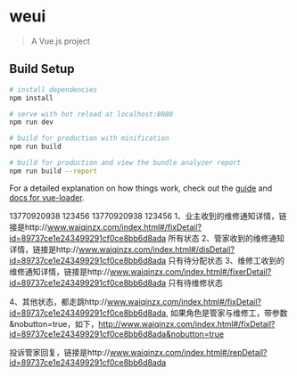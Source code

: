 # weui

> A Vue.js project

## Build Setup

``` bash
# install dependencies
npm install

# serve with hot reload at localhost:8080
npm run dev

# build for production with minification
npm run build

# build for production and view the bundle analyzer report
npm run build --report
```

For a detailed explanation on how things work, check out the [guide](http://vuejs-templates.github.io/webpack/) and [docs for vue-loader](http://vuejs.github.io/vue-loader).



13770920938 123456
13770920938 123456
1、业主收到的维修通知详情，链接是http://www.waiqinzx.com/index.html#/fixDetail?id=89737ce1e243499291cf0ce8bb6d8ada
所有状态
2、管家收到的维修通知详情，链接是http://www.waiqinzx.com/index.html#/disDetail?id=89737ce1e243499291cf0ce8bb6d8ada 只有待分配状态
3、维修工收到的维修通知详情，链接是http://www.waiqinzx.com/index.html#/fixerDetail?id=89737ce1e243499291cf0ce8bb6d8ada
只有待维修状态

4、其他状态，都走跳http://www.waiqinzx.com/index.html#/fixDetail?id=89737ce1e243499291cf0ce8bb6d8ada,
如果角色是管家与维修工，带参数&nobutton=true，如下，http://www.waiqinzx.com/index.html#/fixDetail?id=89737ce1e243499291cf0ce8bb6d8ada&nobutton=true


投诉管家回复，链接是http://www.waiqinzx.com/index.html#/repDetail?id=89737ce1e243499291cf0ce8bb6d8ada
